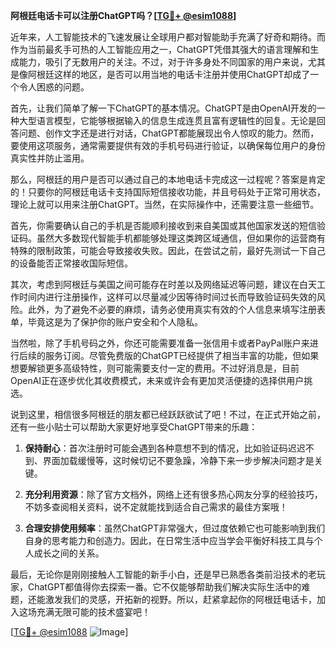 **阿根廷电话卡可以注册ChatGPT吗？[[TG💪+ @esim1088](https://t.me/s/esim1088)]**

近年来，人工智能技术的飞速发展让全球用户都对智能助手充满了好奇和期待。而作为当前最炙手可热的人工智能应用之一，ChatGPT凭借其强大的语言理解和生成能力，吸引了无数用户的关注。不过，对于许多身处不同国家的用户来说，尤其是像阿根廷这样的地区，是否可以用当地的电话卡注册并使用ChatGPT却成了一个令人困惑的问题。

首先，让我们简单了解一下ChatGPT的基本情况。ChatGPT是由OpenAI开发的一种大型语言模型，它能够根据输入的信息生成连贯且富有逻辑性的回复。无论是回答问题、创作文字还是进行对话，ChatGPT都能展现出令人惊叹的能力。然而，要使用这项服务，通常需要提供有效的手机号码进行验证，以确保每位用户的身份真实性并防止滥用。

那么，阿根廷的用户是否可以通过自己的本地电话卡完成这一过程呢？答案是肯定的！只要你的阿根廷电话卡支持国际短信接收功能，并且号码处于正常可用状态，理论上就可以用来注册ChatGPT。当然，在实际操作中，还需要注意一些细节。

首先，你需要确认自己的手机是否能顺利接收到来自美国或其他国家发送的短信验证码。虽然大多数现代智能手机都能够处理这类跨区域通信，但如果你的运营商有特殊的限制政策，可能会导致接收失败。因此，在尝试之前，最好先测试一下自己的设备能否正常接收国际短信。

其次，考虑到阿根廷与美国之间可能存在时差以及网络延迟等问题，建议在白天工作时间内进行注册操作，这样可以尽量减少因等待时间过长而导致验证码失效的风险。此外，为了避免不必要的麻烦，请务必使用真实有效的个人信息来填写注册表单，毕竟这是为了保护你的账户安全和个人隐私。

当然啦，除了手机号码之外，你还可能需要准备一张信用卡或者PayPal账户来进行后续的服务订阅。尽管免费版的ChatGPT已经提供了相当丰富的功能，但如果想要解锁更多高级特性，则可能需要支付一定的费用。不过好消息是，目前OpenAI正在逐步优化其收费模式，未来或许会有更加灵活便捷的选择供用户挑选。

说到这里，相信很多阿根廷的朋友都已经跃跃欲试了吧！不过，在正式开始之前，还有一些小贴士可以帮助大家更好地享受ChatGPT带来的乐趣：

1. **保持耐心**：首次注册时可能会遇到各种意想不到的情况，比如验证码迟迟不到、界面加载缓慢等，这时候切记不要急躁，冷静下来一步步解决问题才是关键。
   
2. **充分利用资源**：除了官方文档外，网络上还有很多热心网友分享的经验技巧，不妨多查阅相关资料，说不定就能找到适合自己需求的最佳方案哦！

3. **合理安排使用频率**：虽然ChatGPT非常强大，但过度依赖它也可能影响到我们自身的思考能力和创造力。因此，在日常生活中应当学会平衡好科技工具与个人成长之间的关系。

最后，无论你是刚刚接触人工智能的新手小白，还是早已熟悉各类前沿技术的老玩家，ChatGPT都值得你去探索一番。它不仅能够帮助我们解决实际生活中的难题，还能激发我们的灵感，开拓新的视野。所以，赶紧拿起你的阿根廷电话卡，加入这场充满无限可能的技术盛宴吧！

[[TG💪+ @esim1088](https://t.me/s/esim1088) ![Image](https://i.postimg.cc/4NQfJmqS/Snipaste-2025-05-13-00-14-12.png)]